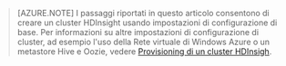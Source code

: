 
> [AZURE.NOTE] I passaggi riportati in questo articolo consentono di creare un cluster HDInsight usando impostazioni di configurazione di base. Per informazioni su altre impostazioni di configurazione di cluster, ad esempio l'uso della Rete virtuale di Windows Azure o un metastore Hive e Oozie, vedere [Provisioning di un cluster HDInsigh](http://azure.microsoft.com/it-it/documentation/articles/hdinsight-provision-clusters/).

<!--HONumber=42-->
